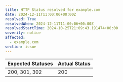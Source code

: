 ```yaml
---
title: HTTP Status resolved for example.com
date: 2024-12-11T11:00:06+00:00Z
resolved: True
resolvedWhen: 2024-12-11T11:00:06+00:00Z
resolvedStartTime: 2024-10-25T21:09:43.191474+00:00
severity: notice
affected:
  - example.com
section: issue
---
```


| Expected Statuses | Actual Status  |
|-------------------|----------------|
| 200, 301, 302 | 200 |
